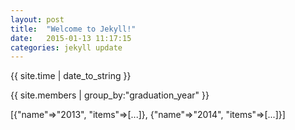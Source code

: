 ```yaml
---
layout: post
title:  "Welcome to Jekyll!"
date:   2015-01-13 11:17:15
categories: jekyll update
---
```

{{ site.time | date_to_string }}

 {{ site.members | group_by:"graduation_year" }}

[{"name"=>"2013", "items"=>[...]}, {"name"=>"2014", "items"=>[...]}] 
